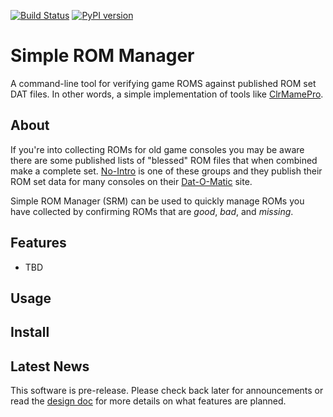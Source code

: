 [![Build Status](https://travis-ci.org/cmcginty/simple-rom-manager.svg?branch=master)](https://travis-ci.org/cmcginty/simple-rom-manager)
[![PyPI version](https://badge.fury.io/py/simple-rom-manager.svg)](https://badge.fury.io/py/simple-rom-manager)

# Simple ROM Manager

A command-line tool for verifying game ROMS against published ROM set DAT files. In other words, a simple implementation of tools like [ClrMamePro](https://mamedev.emulab.it/clrmamepro/).

## About

If you're into collecting ROMs for old game consoles you may be aware there are some published lists of "blessed" ROM files that when combined make a complete set. [No-Intro](http://no-intro.org/) is one of these groups and they publish their ROM set data for many consoles on their [Dat-O-Matic](http://datomatic.no-intro.org/) site.

Simple ROM Manager (SRM) can be used to quickly manage ROMs you have collected by confirming ROMs that are _good_, _bad_, and _missing_.

## Features

* TBD

## Usage

## Install

## Latest News

This software is pre-release. Please check back later for announcements or read the [design doc](DESIGN.md) for more details on what features are planned.
